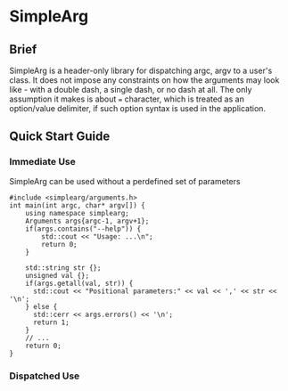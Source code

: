 # SimpleArg


## Brief

SimpleArg is a header-only library for dispatching argc, argv to a user's class. 
It does not impose any constraints on how the arguments may look like - with a double dash, a single dash, 
or no dash at all. The only assumption it makes is about `=` character, which is treated as an option/value delimiter, if such option syntax is used in the application.

## Quick Start Guide

### Immediate Use

SimpleArg can be used without a perdefined set of parameters

```
#include <simplearg/arguments.h>
int main(int argc, char* argv[]) {
    using namespace simplearg;
    Arguments args{argc-1, argv+1};
    if(args.contains("--help")) {
        std::cout << "Usage: ...\n";
        return 0;
    }
    
    std::string str {};
    unsigned val {};
    if(args.getall(val, str)) {
      std::cout << "Positional parameters:" << val << ',' << str << '\n';
    } else {
      std::cerr << args.errors() << '\n';
      return 1;
    }
    // ...
    return 0;
}
```

### Dispatched Use

This mode requires some preparations steps:

#### 1. Define a class that would be used as the dispatcher:

```
#include <simplearg/arguments.h>
using namespace simplearg;
struct OptionDispatcher {
    std::string myopt {};
    bool myoption(std::string_view name, Arguments& args) {
        return args.get(myopt);
    }
    bool mycommand(std::string_view name, Arguments& args) {
        int num {};
        std::string str {};
        if (! args.getall(num, str))
            return false;
        // using num, str ...
        return true;
    }
    bool help(std::string_view name, Arguments& args) {
        std::cout << "Usage: ...\n";
        return true;        
    }
    
};
```

#### 2. Define option names

```
static constexpr simplearg::Parameters<OptionDispatcher, 3> myparams = {{
    { &OptionDispatcher::myoption,            // Method to be invoked
      "--myoption=",                          // Option name
      "a named option with a value",          // Description
      "-o= --o=" },                           // Space delimited aliases
    { &OptionDispatcher::mycommand,           // Method to be invoked
      "mycommand",                            // Verb name
      "a positional command with positional parameters", 
      "c"},
    { &OptionDispatcher::help, "help", "prints this help", "--help -h -?" },
}};
```

#### 3. Parse arguments:

```
int main(int argc, char* argv[]) {
    Arguments args{argc-1, argv+1};
    OptionDispatcher od {};
    if (!args.parse(od, myparams)) {
        std::cerr << args.errors() << '\n';
        return 1;
    }
    //...
    return 0;
}
```

#### 4. Printing Help

SimpleArg facilitates a print function that prints parameters with their descriptions:

```
print(std::cout << "Usage:\n", myparams);
```
